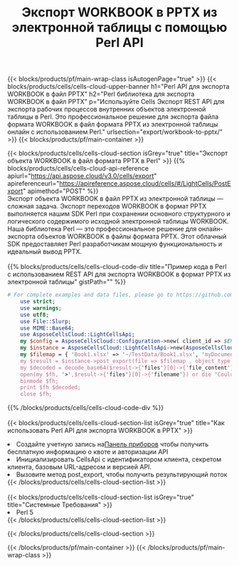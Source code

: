 ﻿---
title:  Экспорт WORKBOOK в PPTX из электронной таблицы с помощью Perl API
description: Aspose.Cells Облачный REST API поддерживает экспорт Excel файлов и внутренних объектов в различные форматы файлов. SDK поддерживает различные языки разработки. Среди них Android, C#, Go, Java, NodeJS, Perl, PHP, Python, Ruby и swift.
url: /ru/perl/export/workbook-to-pptx/
---
{{< blocks/products/pf/main-wrap-class isAutogenPage="true" >}}
{{< blocks/products/cells/cells-cloud-upper-banner h1="Perl API для экспорта WORKBOOK в файл PPTX" h2="Perl библиотека для экспорта WORKBOOK в файл PPTX" p="Используйте Cells Экспорт REST API для экспорта рабочих процессов внутренних объектов электронной таблицы в Perl. Это профессиональное решение для экспорта файла формата WORKBOOK в файл формата PPTX из электронной таблицы онлайн с использованием Perl." urlsection="export/workbook-to-pptx/" >}}
{{< blocks/products/pf/main-container >}}

{{< blocks/products/cells/cells-cloud-section isGrey="true" title="Экспорт объекта WORKBOOK в файл формата PPTX в Perl" >}}
{{% blocks/products/cells/cells-cloud-api-reference apiurl="https://api.aspose.cloud/v3.0/cells/export" apireferenceurl="https://apireference.aspose.cloud/cells/#/LightCells/PostExport" apimethod="POST" %}}
<br/>
Экспорт объекта WORKBOOK в файл PPTX из электронной таблицы — сложная задача. Экспорт переходов WORKBOOK в формат PPTX выполняется нашим SDK Perl при сохранении основного структурного и логического содержимого исходной электронной таблицы WORKBOOK. Наша библиотека Perl — это профессиональное решение для онлайн-экспорта объектов WORKBOOK в файлы формата PPTX. Этот облачный SDK предоставляет Perl разработчикам мощную функциональность и идеальный вывод PPTX.
<br/>
<br/>
{{% blocks/products/cells/cells-cloud-code-div title="Пример кода в Perl с использованием REST API для экспорта WORKBOOK в формат PPTX из электронной таблицы" gistPath="" %}}
  
```perl
# For complete examples and data files, please go to https://github.com/aspose-cells-cloud/aspose-cells-cloud-perl/
    use strict;
    use warnings;
    use utf8; 
    use File::Slurp;
    use MIME::Base64;
    use AsposeCellsCloud::LightCellsApi;
    my $config = AsposeCellsCloud::Configuration->new( client_id => $ENV{'ProductClientId'}, client_secret => $ENV{'ProductClientSecret'});
    my $instance = AsposeCellsCloud::LightCellsApi->new(AsposeCellsCloud::ApiClient->new( $config));
    my $filemap = { 'Book1.xlsx' => '~/TestData/Book1.xlsx', 'myDocument.xlsx' => ~/TestData/myDocument.xlsx'};
    my $result = $instance->post_export(file => $filemap , object_type => 'workbook',format => 'pptx');
    my $decoded = decode_base64($result->{'files'}[0]->{'file_content'});
    open(my $fh, '>',$result->{'files'}[0]->{'filename'}) or die "Could not open file!";
    binmode $fh;
    print $fh $decoded;
    close $fh;
```
   
{{% /blocks/products/cells/cells-cloud-code-div %}}
<br/>
<br/>
{{< blocks/products/cells/cells-cloud-section-list isGrey="true" title="Как использовать Perl API для экспорта WORKBOOK в PPTX" >}}
<li> Создайте учетную запись на<a href="https://dashboard.aspose.cloud/">Панель приборов</a> чтобы получить бесплатную информацию о квоте и авторизации API</li>
<li>Инициализировать CellsApi с идентификатором клиента, секретом клиента, базовым URL-адресом и версией API.</li>
<li>Вызовите метод post_export, чтобы получить результирующий поток</li>
{{< /blocks/products/cells/cells-cloud-section-list >}}
<br/>
<br/>
{{< blocks/products/cells/cells-cloud-section-list isGrey="true" title="Системные Требования" >}}
<li>Perl 5</li>
{{< /blocks/products/cells/cells-cloud-section-list >}}

{{< /blocks/products/cells/cells-cloud-section >}}

{{< /blocks/products/pf/main-container >}}
{{< /blocks/products/pf/main-wrap-class >}}
